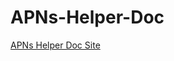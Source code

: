 # APNs-Helper-Doc

[APNs Helper Doc Site](https://wangzhizhou.github.io/APNs-Helper-Doc/tutorials/apns-helper/)

